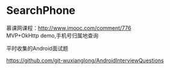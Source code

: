 # SearchPhone
慕课网课程：http://www.imooc.com/comment/776  
MVP+OkHttp demo,手机号归属地查询

平时收集的Android面试题  

https://github.com/git-wuxianglong/AndroidInterviewQuestions
